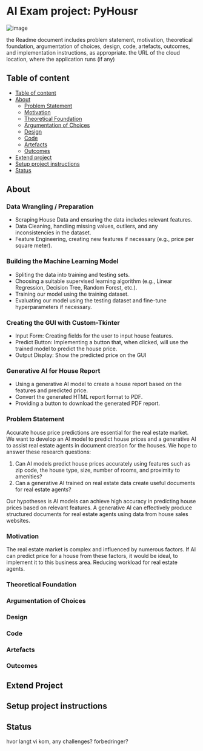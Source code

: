 # AI Exam project: PyHousr

![image](https://github.com/SoftDev2425/AI_exam/assets/90389865/d5ca55f3-eb15-42bf-a809-8ce1382bbb6b)



the Readme document includes problem statement, motivation, theoretical foundation, argumentation of
choices, design, code, artefacts, outcomes, and implementation instructions, as appropriate. the URL of the cloud location, where the application runs (if any)

## Table of content

- [Table of content](#table-of-content)
- [About](#about)
  - [Problem Statement](#problem-statement)
  - [Motivation](#motivation)
  - [Theoretical Foundation](#theoretical-foundation)
  - [Argumentation of Choices](#argumentation-of-choices)
  - [Design](#design)
  - [Code](#code)
  - [Artefacts](#artefacts)
  - [Outcomes](#outcomes)
- [Extend project](#Extend-project)
- [Setup project instructions](#Setup-project-instructions)
- [Status](#status)


## About

### Data Wrangling / Preparation
- Scraping House Data and ensuring the data includes relevant features.
- Data Cleaning, handling missing values, outliers, and any inconsistencies in the dataset.
- Feature Engineering, creating new features if necessary (e.g., price per square meter).

### Building the Machine Learning Model
- Spliting the data into training and testing sets.
- Choosing a suitable supervised learning algorithm (e.g., Linear Regression, Decision Tree, Random Forest, etc.).
- Training our model using the training dataset.
- Evaluating our model using the testing dataset and fine-tune hyperparameters if necessary.

### Creating the GUI with Custom-Tkinter
- Input Form: Creating fields for the user to input house features.
- Predict Button: Implementing a button that, when clicked, will use the trained model to predict the house price.
- Output Display: Show the predicted price on the GUI

### Generative AI for House Report
- Using a generative AI model to create a house report based on the features and predicted price.
- Convert the generated HTML report format to PDF.
- Providing a button to download the generated PDF report.

### Problem Statement
Accurate house price predictions are essential for the real estate market.
We want to develop an AI model to predict house prices and a generative AI to assist real estate agents in document creation for the houses.
We hope to answer these research questions:
1. Can AI models predict house prices accurately using features such as zip code, the house type, size, number of rooms, and proximity to amenities?
2. Can a generative AI trained on real estate data create useful documents for real estate agents?

Our hypotheses is AI models can achieve high accuracy in predicting house prices based on relevant features. A generative AI can effectively produce structured documents for real estate agents using data from house sales websites.

### Motivation
The real estate market is complex and influenced by numerous factors. If AI can predict price for a house from these factors, it would be ideal, to implement it to this business area. Reducing workload for real estate agents.

### Theoretical Foundation

### Argumentation of Choices

### Design

### Code

### Artefacts

### Outcomes


## Extend Project


## Setup project instructions


## Status

hvor langt vi kom, any challenges?
forbedringer?
